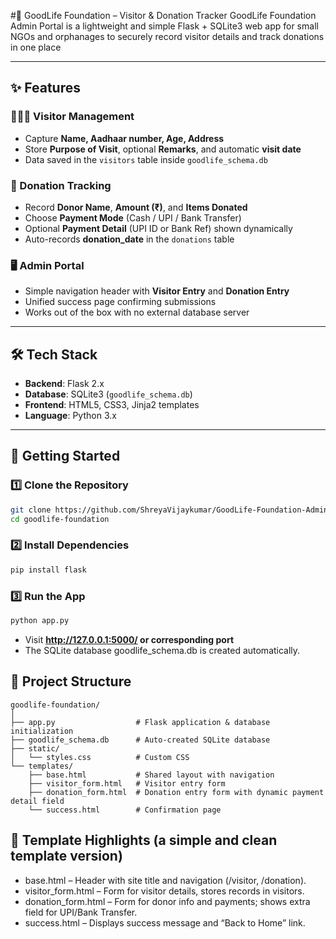 #🌿 GoodLife Foundation – Visitor & Donation Tracker
GoodLife Foundation Admin Portal is a lightweight and simple Flask + SQLite3 web app for small NGOs and orphanages to securely record visitor details and track donations in one place

---
## ✨ Features

### 🧑‍🤝‍🧑 Visitor Management
- Capture **Name, Aadhaar number, Age, Address**
- Store **Purpose of Visit**, optional **Remarks**, and automatic **visit date**
- Data saved in the `visitors` table inside `goodlife_schema.db`

### 💝 Donation Tracking
- Record **Donor Name**, **Amount (₹)**, and **Items Donated**
- Choose **Payment Mode** (Cash / UPI / Bank Transfer)
- Optional **Payment Detail** (UPI ID or Bank Ref) shown dynamically
- Auto-records **donation_date** in the `donations` table

### 🖥️ Admin Portal
- Simple navigation header with **Visitor Entry** and **Donation Entry**
- Unified success page confirming submissions
- Works out of the box with no external database server

---

## 🛠 Tech Stack
- **Backend**: Flask 2.x  
- **Database**: SQLite3 (`goodlife_schema.db`)  
- **Frontend**: HTML5, CSS3, Jinja2 templates  
- **Language**: Python 3.x  

---

## 🚀 Getting Started

### 1️⃣ Clone the Repository
```bash
git clone https://github.com/ShreyaVijaykumar/GoodLife-Foundation-Admin-Portal-Visitor-Donation-Record-Keeper.git
cd goodlife-foundation
```

### 2️⃣ Install Dependencies
```bash
pip install flask
```

### 3️⃣ Run the App
```bash
python app.py
```

- Visit **http://127.0.0.1:5000/ or corresponding port**
- The SQLite database goodlife_schema.db is created automatically.

## 📂 Project Structure
```text
goodlife-foundation/
│
├── app.py                  # Flask application & database initialization
├── goodlife_schema.db      # Auto-created SQLite database
├── static/
│   └── styles.css          # Custom CSS
└── templates/
    ├── base.html           # Shared layout with navigation
    ├── visitor_form.html   # Visitor entry form
    ├── donation_form.html  # Donation entry form with dynamic payment detail field
    └── success.html        # Confirmation page
```
## 🧩 Template Highlights (a simple and clean template version)
- base.html – Header with site title and navigation (/visitor, /donation).
- visitor_form.html – Form for visitor details, stores records in visitors.
- donation_form.html – Form for donor info and payments; shows extra field for UPI/Bank Transfer.
- success.html – Displays success message and “Back to Home” link.
